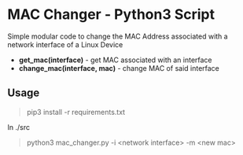 # MAC Changer - Python3 Script
Simple modular code to change the MAC Address associated with a network interface of a Linux Device
* **get_mac(interface)** - get MAC associated with an interface
* **change_mac(interface, mac)** - change MAC of said interface


## Usage
>pip3 install -r requirements.txt

In ./src
>python3 mac_changer.py -i \<network interface> -m \<new mac>
